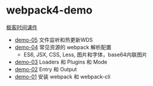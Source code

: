 # webpack4-demo

[极客时间课件](https://github.com/lalalazero/geektime-webpack-course)

- [demo-05](./demo-05) 文件监听和热更新WDS
- [demo-04](./demo-04) 常见资源的 webpack 解析配置
    - ES6, JSX, CSS, Less, 图片和字体，base64内联图片
- [demo-03](./demo-03) Loaders 和 Plugins 和 Mode
- [demo-02](./demo-02) Entry 和 Output
- [demo-01](./demo-01) 安装 webpack 和 webpack-cli




